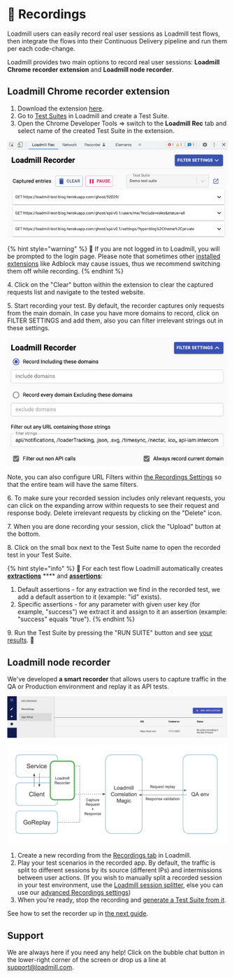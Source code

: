# 🎥 Recordings

Loadmill users can easily record real user sessions as Loadmill test flows, then integrate the flows into their Continuous Delivery pipeline and run them per each code-change.

Loadmill provides two main options to record real user sessions: **Loadmill Chrome recorder extension** and **Loadmill node recorder**.

## Loadmill Chrome recorder extension

1. Download the extension [here](https://chrome.google.com/webstore/detail/loadmill-recorder/gdkmnfehipofdefhpegbgkkocinlaofd?hl=en).
2. Go to [Test Suites](https://app.loadmill.com/app/api-tests/test-suites) in Loadmill and create a Test Suite.
3. Open the Chrome Developer Tools => switch to the **Loadmill Rec** tab and select name of the created Test Suite in the extension.

![](<../../.gitbook/assets/Screen Shot 2022-02-08 at 14.44.02.png>)

{% hint style="warning" %}
:brain: If you are not logged in to Loadmill, you will be prompted to the login page. Please note that sometimes other [installed extensions](https://docs.loadmill.com/working-with-the-recorder/recording-troubleshooting) like Adblock may cause issues, thus we recommend switching them off while recording.
{% endhint %}

4\. Click on the "Clear" button within the extension to clear the captured requests list and navigate to the tested website.

5\. Start recording your test. By default, the recorder captures only requests from the main domain. In case you have more domains to record, click on FILTER SETTINGS and add them, also you can filter irrelevant strings out in these settings.&#x20;

![](<../../.gitbook/assets/Screen Shot 2022-02-08 at 14.49.54.png>)

Note, you can also configure URL Filters within [the Recordings Settings](https://docs.loadmill.com/working-with-the-recorder/recorder-settings#url-filters) so that the entire team will have the same filters.

6\. To make sure your recorded session includes only relevant requests, you can click on the expanding arrow within requests to see their request and response body. Delete irrelevant requests by clicking on the "Delete" icon.

7\. When you are done recording your session, click the "Upload" button at the bottom.&#x20;

8\. Click on the small box next to the Test Suite name to open the recorded test in your Test Suite.

{% hint style="info" %}
:mage: For each test flow Loadmill automatically creates [**extractions**](https://docs.loadmill.com/api-testing/test-suite-editor/set-parameters-extractions) **** and [**assertions**](https://docs.loadmill.com/api-testing/test-suite-editor/assertions):

1. Default assertions - for any extraction we find in the recorded test, we add a default assertion to it (example: "id" exists).
2. Specific assertions - for any parameter with given user key (for example, "success") we extract it and assign to it an assertion (example: "success" equals "true").
{% endhint %}

9\. Run the Test Suite by pressing the "RUN SUITE" button and see [your results](https://docs.loadmill.com/api-testing/analyzing-an-api-test-results). 🥳&#x20;

## Loadmill node recorder

We've developed **a smart recorder** that allows users to capture traffic in the QA or Production environment and replay it as API tests.

![The Recordings tabs](<../../.gitbook/assets/Screenshot (60).png>)

![](<../../.gitbook/assets/image (19).png>)

1. Create a new recording from the [Recordings tab](https://app.loadmill.com/app/recordings/my-recordings) in Loadmill.
2. Play your test scenarios in the recorded app. By default, the traffic is split to different sessions by its source (different IPs) and intermissions between user actions. (If you wish to manually split a recorded session in your test environment, use the [Loadmill session splitter](https://chrome.google.com/webstore/detail/loadmill-session-splitter/beknfelcpakgnojjfcdpjddhnckekhni), else you can use our [advanced Recordings settings](https://docs.loadmill.com/working-with-the-recorder/recorder-settings))
3. When you're ready, stop the recording and [generate a Test Suite from it](https://docs.loadmill.com/working-with-the-recorder/working-with-the-recorder).

See how to set the recorder up in [the next guide](https://docs.loadmill.com/working-with-the-recorder/setting-up-the-recorder).

## Support

We are always here if you need any help! Click on the bubble chat button in the lower-right corner of the screen or drop us a line at [support@loadmill.com](mailto:support@loadmill.com).
